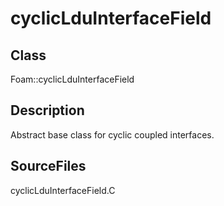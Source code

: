 # cyclicLduInterfaceField 
## Class
Foam::cyclicLduInterfaceField

## Description
Abstract base class for cyclic coupled interfaces.

## SourceFiles
cyclicLduInterfaceField.C

